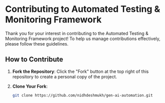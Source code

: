 # Contributing to Automated Testing & Monitoring Framework

Thank you for your interest in contributing to the Automated Testing & Monitoring Framework project! To help us manage contributions effectively, please follow these guidelines.

## How to Contribute

1. **Fork the Repository**: Click the "Fork" button at the top right of this repository to create a personal copy of the project.

2. **Clone Your Fork**:
   ```bash
   git clone https://github.com/nidhdeshmukh/gen-ai-automation.git
